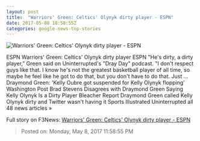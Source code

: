 ```yaml
---
layout: post
title:  "Warriors' Green: Celtics' Olynyk dirty player - ESPN"
date: 2017-05-08 18:58:55Z
categories: google-news-top-stories
---
```


![Warriors' Green: Celtics' Olynyk dirty player - ESPN](http://a1.espncdn.com/combiner/i?img=%2Fphoto%2F2017%2F0504%2Fr206778_1296x729_16%2D9.jpg)

ESPN Warriors' Green: Celtics' Olynyk dirty player ESPN "He's dirty, a dirty player," Green said on Uninterrupted's "Dray Day" podcast. "I don't respect guys like that. I know he's not the greatest basketball player of all time, so maybe he feel like he got to do that, but you don't have to do that. Just ... Draymond Green: 'Kelly Oubre got suspended for Kelly Olynyk flopping' Washington Post Brad Stevens Disagrees with Draymond Green Saying Kelly Olynyk Is a Dirty Player Bleacher Report Draymond Green called Kelly Olynyk dirty and Twitter wasn't having it Sports Illustrated Uninterrupted all 48 news articles »


Full story on F3News: [Warriors' Green: Celtics' Olynyk dirty player - ESPN](http://www.f3nws.com/n/HVkJmF)

> Posted on: Monday, May 8, 2017 11:58:55 PM
